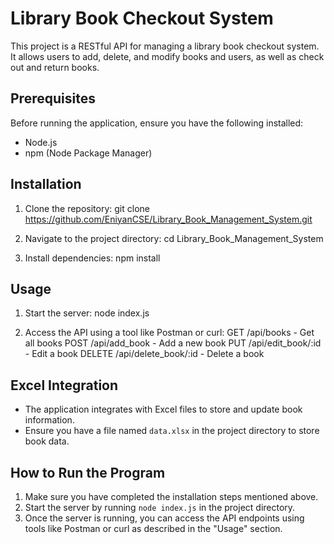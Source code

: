 # Library Book Checkout System

This project is a RESTful API for managing a library book checkout system. It allows users to add, delete, and modify books and users, as well as check out and return books.

## Prerequisites

Before running the application, ensure you have the following installed:

- Node.js
- npm (Node Package Manager)

## Installation

1. Clone the repository:
    git clone https://github.com/EniyanCSE/Library_Book_Management_System.git

2. Navigate to the project directory:
    cd Library_Book_Management_System

3. Install dependencies:
    npm install

## Usage

1. Start the server:
    node index.js

2. Access the API using a tool like Postman or curl:
    GET /api/books - Get all books
    POST /api/add_book - Add a new book
    PUT /api/edit_book/:id - Edit a book
    DELETE /api/delete_book/:id - Delete a book


## Excel Integration

- The application integrates with Excel files to store and update book information.
- Ensure you have a file named `data.xlsx` in the project directory to store book data.

## How to Run the Program

1. Make sure you have completed the installation steps mentioned above.
2. Start the server by running `node index.js` in the project directory.
3. Once the server is running, you can access the API endpoints using tools like Postman or curl as described in the "Usage" section.
